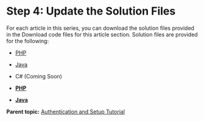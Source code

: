 # Step 4: Update the Solution Files

 

For each article in this series, you can download the solution files provided in the Download code files for this article section. Solution files are provided for the following:

-   [PHP](c_PHP.md#) 
-   [Java](c_Java.md#) 
-   C\# \(Coming Soon\)

-   **[PHP](c_PHP.md)**  
 
-   **[Java](c_Java.md)**  
 

**Parent topic:** [Authentication and Setup Tutorial](c_Authentication_and_Setup.md)

